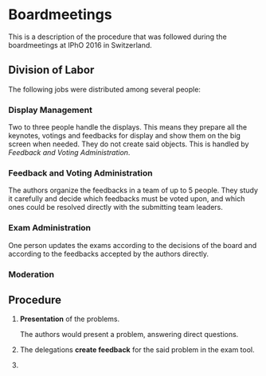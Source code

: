# Boardmeetings

This is a description of the procedure that was followed during the boardmeetings at IPhO 2016 in Switzerland.

## Division of Labor
The following jobs were distributed among several people:

### Display Management
Two to three people handle the displays. This means they prepare all the keynotes, votings and feedbacks for display and show them on the big screen when needed. They do not create said objects. This is handled by *Feedback and Voting Administration*.

### Feedback and Voting Administration
The authors organize the feedbacks in a team of up to 5 people. They study it carefully and decide which feedbacks must be voted upon, and which ones could be resolved directly with the submitting team leaders.

### Exam Administration
One person updates the exams according to the decisions of the board and according to the feedbacks accepted by the authors directly.

### Moderation




## Procedure

1. **Presentation** of the problems.

   The authors would present a problem, answering direct questions.

2. The delegations **create feedback** for the said problem in the exam tool.
3.
